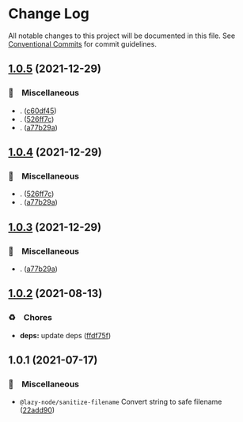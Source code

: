 # Change Log

All notable changes to this project will be documented in this file.
See [Conventional Commits](https://conventionalcommits.org) for commit guidelines.

## [1.0.5](https://github.com/bluelovers/ws-iconv/compare/@lazy-node/windows-unsafe-filename@1.0.2...@lazy-node/windows-unsafe-filename@1.0.5) (2021-12-29)


### 🔖　Miscellaneous

* . ([c60df45](https://github.com/bluelovers/ws-iconv/commit/c60df451cb6728e0c28522bba043feaad4a883e0))
* . ([526ff7c](https://github.com/bluelovers/ws-iconv/commit/526ff7c919a83f407386c2e872170813bfc575d0))
* . ([a77b29a](https://github.com/bluelovers/ws-iconv/commit/a77b29ae69eb4e0c87d5120618c699273637510a))





## [1.0.4](https://github.com/bluelovers/ws-iconv/compare/@lazy-node/windows-unsafe-filename@1.0.2...@lazy-node/windows-unsafe-filename@1.0.4) (2021-12-29)


### 🔖　Miscellaneous

* . ([526ff7c](https://github.com/bluelovers/ws-iconv/commit/526ff7c919a83f407386c2e872170813bfc575d0))
* . ([a77b29a](https://github.com/bluelovers/ws-iconv/commit/a77b29ae69eb4e0c87d5120618c699273637510a))





## [1.0.3](https://github.com/bluelovers/ws-iconv/compare/@lazy-node/windows-unsafe-filename@1.0.2...@lazy-node/windows-unsafe-filename@1.0.3) (2021-12-29)


### 🔖　Miscellaneous

* . ([a77b29a](https://github.com/bluelovers/ws-iconv/commit/a77b29ae69eb4e0c87d5120618c699273637510a))





## [1.0.2](https://github.com/bluelovers/ws-iconv/compare/@lazy-node/windows-unsafe-filename@1.0.1...@lazy-node/windows-unsafe-filename@1.0.2) (2021-08-13)


### ♻️　Chores

* **deps:** update deps ([ffdf75f](https://github.com/bluelovers/ws-iconv/commit/ffdf75f27917b2698690436b66df040f2cc5cebc))





## 1.0.1 (2021-07-17)


### 🔖　Miscellaneous

* `@lazy-node/sanitize-filename` Convert string to safe filename ([22add90](https://github.com/bluelovers/ws-iconv/commit/22add90a937dee229099274074f8b826d4eb7978))
